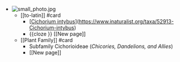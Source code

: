 - ![small_photo.jpg](../assets/small_photo_1667337823683_0.jpg)
	- [[to-latin]] #card
		- [[Cichorium intybus](https://www.inaturalist.org/observations/140773309)](https://www.inaturalist.org/taxa/52913-Cichorium-intybus)
		- {{cloze }} [[New page]]
	- [[Plant Family]] #card
		- Subfamily Cichorioideae (*Chicories, Dandelions, and Allies*)
		- [[New page]]